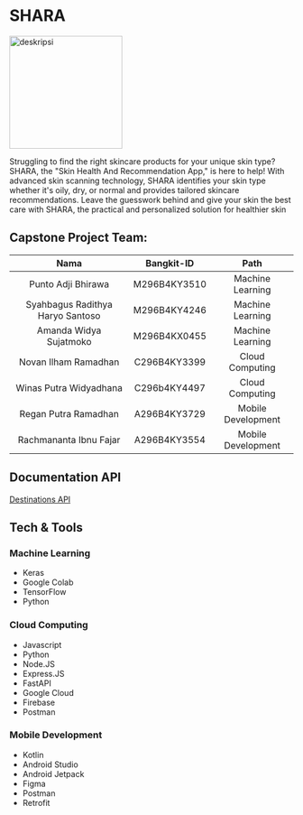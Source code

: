 
# SHARA
<img src="https://drive.google.com/uc?export=view&id=12U-dgsjAsdHBaGilrbtjFa9MaUPpPODA" alt="deskripsi" width="200" height="200">

Struggling to find the right skincare products for your unique skin type? SHARA, the "Skin Health And Recommendation App," is here to help! With advanced skin scanning technology, SHARA identifies your skin type whether it's oily, dry, or normal and provides tailored skincare recommendations. Leave the guesswork behind and give your skin the best care with SHARA, the practical and personalized solution for healthier skin

## Capstone Project Team: 
|          Nama         | Bangkit-ID |       Path       |
|:---------------------:|:----------:|:----------------:|
|  Punto Adji Bhirawa  |  M296B4KY3510  | Machine Learning |
|  Syahbagus Radithya Haryo Santoso  |  M296B4KY4246  | Machine Learning |
|  Amanda Widya Sujatmoko  |  M296B4KX0455  | Machine Learning |
|   Novan Ilham Ramadhan    |  C296B4KY3399  |  Cloud Computing |
|  Winas Putra Widyadhana  |  C296b4KY4497  |  Cloud Computing |
|   Regan Putra Ramadhan     |  A296B4KY3729  |      Mobile Development     |
|    Rachmananta Ibnu Fajar      |  A296B4KY3554  |      Mobile Development     |

## Documentation API
[Destinations API](https://documenter.getpostman.com/view/39648974/2sAYBYeUvp#f9d45993-3186-4df4-a971-51d4ab5871c3)

## Tech & Tools
### Machine Learning
- Keras
- Google Colab
- TensorFlow
- Python

### Cloud Computing
- Javascript
- Python
- Node.JS
- Express.JS
- FastAPI
- Google Cloud
- Firebase
- Postman

### Mobile Development
- Kotlin
- Android Studio
- Android Jetpack
- Figma
- Postman
- Retrofit
